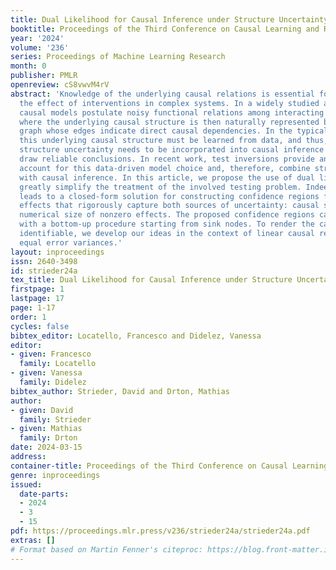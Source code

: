 ```yaml
---
title: Dual Likelihood for Causal Inference under Structure Uncertainty
booktitle: Proceedings of the Third Conference on Causal Learning and Reasoning
year: '2024'
volume: '236'
series: Proceedings of Machine Learning Research
month: 0
publisher: PMLR
openreview: cS8vwvM4rV
abstract: 'Knowledge of the underlying causal relations is essential for inferring
  the effect of interventions in complex systems. In a widely studied approach, structural
  causal models postulate noisy functional relations among interacting variables,
  where the underlying causal structure is then naturally represented by a directed
  graph whose edges indicate direct causal dependencies. In the typical application,
  this underlying causal structure must be learned from data, and thus, the remaining
  structure uncertainty needs to be incorporated into causal inference in order to
  draw reliable conclusions. In recent work, test inversions provide an ansatz to
  account for this data-driven model choice and, therefore, combine structure learning
  with causal inference. In this article, we propose the use of dual likelihood to
  greatly simplify the treatment of the involved testing problem. Indeed, dual likelihood
  leads to a closed-form solution for constructing confidence regions for total causal
  effects that rigorously capture both sources of uncertainty: causal structure and
  numerical size of nonzero effects. The proposed confidence regions can be computed
  with a bottom-up procedure starting from sink nodes. To render the causal structure
  identifiable, we develop our ideas in the context of linear causal relations with
  equal error variances.'
layout: inproceedings
issn: 2640-3498
id: strieder24a
tex_title: Dual Likelihood for Causal Inference under Structure Uncertainty
firstpage: 1
lastpage: 17
page: 1-17
order: 1
cycles: false
bibtex_editor: Locatello, Francesco and Didelez, Vanessa
editor:
- given: Francesco
  family: Locatello
- given: Vanessa
  family: Didelez
bibtex_author: Strieder, David and Drton, Mathias
author:
- given: David
  family: Strieder
- given: Mathias
  family: Drton
date: 2024-03-15
address:
container-title: Proceedings of the Third Conference on Causal Learning and Reasoning
genre: inproceedings
issued:
  date-parts:
  - 2024
  - 3
  - 15
pdf: https://proceedings.mlr.press/v236/strieder24a/strieder24a.pdf
extras: []
# Format based on Martin Fenner's citeproc: https://blog.front-matter.io/posts/citeproc-yaml-for-bibliographies/
---
```

